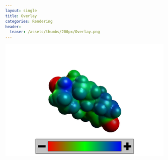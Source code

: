 ```yaml
---
layout: single
title: Overlay
categories: Rendering
header:
  teaser: /assets/thumbs/200px/Overlay.png
---
```






![](/images/Overlay.png)



